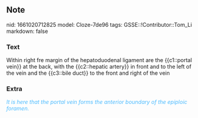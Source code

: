 ## Note
nid: 1661020712825
model: Cloze-7de96
tags: GSSE::!Contributor::Tom_Li
markdown: false

### Text
<div>
  Within right fre margin of the hepatoduodenal ligament are the
  {{c1::portal vein}} at the back, with the {{c2::hepatic artery}}
  in front and to the left of the vein and the {{c3::bile duct}} to
  the front and right of the vein
</div>

### Extra
<div>
  <i><font color="#4FBCFF">It is here that the portal vein forms
  the anterior boundary of the epiploic foramen.</font></i>
</div>
